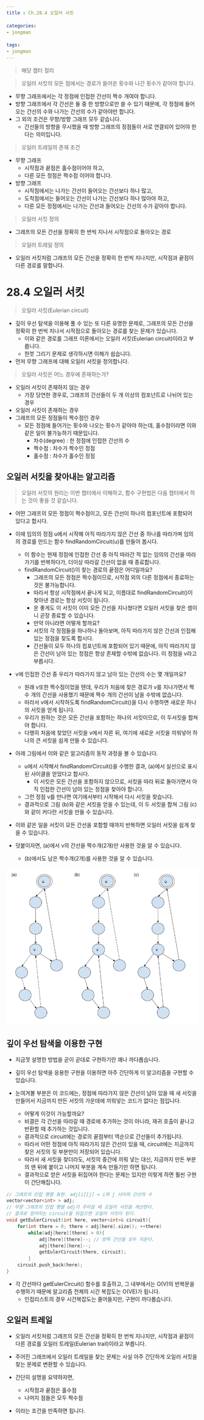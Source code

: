 ```yaml
---
title : Ch.28.4 오일러 서킷

categories:
- jongman

tags:
- jongman
---
```


> 해당 챕터 정리

> 오일러 서킷의 모든 점에서는 경로가 들어온 횟수와 나간 횟수가 같아야 합니다.
- 무향 그래프에서는 각 정점에 인접한 간선이 짝수 개여야 합니다.
- 방향 그래프에서 각 간선은 둘 중 한 방향으로만 쓸 수 있기 때문에, 각 정점에 들어오는 간선의 수와 
  나가는 간선의 수가 같아야만 합니다.
- 그 외의 조건은 무향/방향 그래프 모두 같습니다.
  - 간선들의 방향을 무시했을 때 방향 그래프의 정점들이 서로 연결되어 있어야 한다는 의미입니다.

> 오일러 트레일의 존재 조건
- 무향 그래프
  - 시작점과 끝점은 홀수점이어야 하고,
  - 다른 모든 정점은 짝수점 이어야 합니다.
- 방향 그래프 
  - 시작점에서는 나가는 간선이 들어오는 간선보다 하나 많고,
  - 도착점에서는 들어오는 간선이 나가는 간선보다 하나 많아야 하고,
  - 다른 모든 정점에서는 나가는 간선과 들어오는 간선의 수가 같아야 합니다.

> 오일러 서킷 정의
- 그래프의 모든 간선을 정확히 한 번씩 지나서 시작점으로 돌아오는 경로


> 오일러 트레일 정의
- 오일러 서킷처럼 그래프의 모든 간선을 정확히 한 번씩 지나지만, 시작점과 끝점이 다른 경로를
  말합니다.

# 28.4 오일러 서킷

> 오일러 서킷(Eulerian circuit)
- 깊이 우선 탐색을 이용해 풀 수 있는 또 다른 유명한 문제로, 그래프의 모든 간선을 정확히 한 번씩
  지나서 시작점으로 돌아오는 경로를 찾는 문제가 있습니다.
  - 이와 같은 경로를 그래프 이론에서는 오일러 서킷(Eulerian circuit)이라고 부릅니다.
  - 한붓 그리기 문제로 생각하시면 이해가 쉽습니다.
- 먼저 무향 그래프에 대해 오일러 서킷을 정의합니다.

> 오일러 서킷은 어느 경우에 존재하는가?
- 오일러 서킷이 존재하지 않는 경우
  - 가장 당연한 경우로, 그래프의 간선들이 두 개 이상의 컴포넌트로 나뉘어 있는 경우
- 오일러 서킷이 존재하는 경우
- 그래프의 모든 정점들이 짝수점인 경우
  - 모든 정점에 들어가는 횟수와 나오는 횟수가 같아야 하는데, 홀수점이라면 이와 같은 일이 
    불가능하기 때문입니다.
    - 차수(degree) : 한 정점에 인접한 간선의 수
    - 짝수점 : 차수가 짝수인 정점
    - 홀수점 : 차수가 홀수인 정점


## 오일러 서킷을 찾아내는 알고리즘

> 오일러 서킷의 원리는 이번 챕터에서 이해하고, 함수 구현법은 다음 챕터에서 하는 것이 좋을 것
> 같습니다.

- 어떤 그래프의 모든 정점이 짝수점이고, 모든 간선이 하나의 컴포넌트에 포함되어 있다고 합시다.
- 이때 임의의 정점 u에서 시작해 아직 따라가지 않은 간선 중 하나를 따라가며 임의의 경로를 만드는 함수
  findRandomCircuit(u)를 만들어 봅시다.
  - 이 함수는 현재 정점에 인접한 간선 중 아직 따라간 적 없는 임의의 간선을 따라가기를 반복하다가,
    더이상 따라갈 간선이 없을 때 종료합니다.
  - findRandomCircuit()이 찾는 경로의 끝점은 어디일까요?
    - 그래프의 모든 정점은 짝수점이므로, 시작점 외의 다른 정점에서 종료하는 것은 불가능합니다.
    - 따라서 항상 시작점에서 끝나게 되고, 이름대로 findRandomCircuit()이 찾아낸 경로는 항상 서킷이
      됩니다.
    - 운 좋게도 이 서킷이 이미 모든 간선을 지나쳤다면 오일러 서킷을 찾은 셈이니 곧장 종료할 수
      있습니다.
    - 만약 아니라면 어떻게 할까요?
    - 서킷의 각 정점들을 하나하나 돌아보며, 아직 따라가지 않은 간선과 인접해 있는 정점을 찾도록 합시다.
    - 간선들이 모두 하나의 컴포넌트에 포함되어 있기 때문에, 아직 따라가지 않은 간선이 남아 있는 정점은
      항상 존재할 수밖에 없습니다. 이 정점을 v라고 부릅시다.

- v에 인접한 간선 중 우리가 따라가지 않고 남아 있는 간선의 수는 몇 개일까요?
  - 원래 v또한 짝수점이었을 텐데, 우리가 처음에 찾은 경로가 v를 지나가면서 짝수 개의 간선을 사용했기
    때문에 짝수 개의 간선이 남을 수밖에 없습니다.
  - 따라서 v에서 시작하도록 findRandomCircuit()을 다시 수행하면 새로운 하나의 서킷을 얻게 됩니다.
  - 우리가 원하는 것은 모든 간선을 포함하는 하나의 서킷이므로, 이 두서킷을 합쳐야 합니다.
  - 다행히 처음에 찾았던 서킷을 v에서 자른 뒤, 여기에 새로운 서킷을 끼워넣어 하나의 큰 서킷을 쉽게
    만들 수 있습니다.

- 아래 그림에서 이와 같은 알고리즘의 동작 과정을 볼 수 있습니다.
  - u에서 시작해서 findRandomrCircuit()을 수행한 결과, (a)에서 실선으로 표시된 사이클을 얻었다고
    합시다.
    - 이 서킷은 모든 간선을 포함하지 않으므로, 서킷을 따라 뒤로 돌아가면서 아직 인접한 간선이 남아
      있는 정점을 찾아야 합니다.
  - 그런 정점 v를 만나면 여기에서부터 시작해서 다시 서킷을 찾습니다.
  - 결과적으로 그림 (b)와 같은 서킷을 얻을 수 있는데, 이 두 서킷을 합쳐 그림 (c)와 같이 커다란
    서킷을 만들 수 있습니다.
- 이와 같은 일을 서킷이 모든 간선을 포함할 때까지 반복하면 오일러 서킷을 쉽게 찾을 수 있습니다.

- 덧붙이자면, (a)에서 v의 간선을 짝수개(2개)만 사용한 것을 알 수 있습니다.
  - (b)에서도 남은 짝수개(2개)를 사용한 것을 알 수 있습니다.

![img1](/img/2020-01-01-Jongman-ch28-4-1.png)

## 깊이 우선 탐색을 이용한 구현

- 지금껏 설명한 방법을 곧이 곧대로 구현하기란 꽤나 까다롭습니다.
- 깊이 우선 탐색을 응용한 구현을 이용하면 아주 간단하게 이 알고리즘을 구현할 수 있습니다.

- 눈여겨볼 부분은 이 코드에는, 정점에 따라가지 않은 간선이 남아 있을 때 새 서킷을 만들어서 지금까지
  만든 서킷의 가운데에 끼워넣는 코드가 없다는 점입니다.
  - 어떻게 이것이 가능할까요?
  - 비결은 각 간선을 따라갈 때 경로에 추가하는 것이 아니라, 재귀 호출이 끝나고 반환할 때 추가하는
    것입니다.
  - 결과적으로 circuit에는 경로의 끝점부터 역순으로 간선들이 추가됩니다.
  - 따라서 어떤 정점에 아직 따라가지 않은 간선이 있을 때, circuit에는 지금까지 찾은 서킷의 뒷
    부분만이 저장되어 있습니다.
  - 따라서 새 서킷을 찾더라도, 서킷의 중간에 끼워 넣는 대신, 지금까지 만든 부분의 맨 뒤에 붙이고
    나머지 부분을 계속 만들기만 하면 됩니다.
  - 결과적으로 얻은 서킷을 뒤집어야 한다는 문제는 있지만 이렇게 하면 훨씬 구현이 간단해집니다.

```cpp
// 그래프의 인접 행렬 표현. adj[i][j] = i와 j 사이의 간선의 수
vector<vector<int> > adj;
// 무향 그래프의 인접 행렬 adj가 주어질 때 오일러 서킷을 계산한다.
// 결과로 얻어지는 circuit을 뒤집으면 오일러 서킷이 된다.
void getEulerCircuit(int here, vector<int>& circuit){
    for(int there = 0; there < adj[here].size(); ++there)
        while(adj[here][there] > 0){
            adj[here][there]--; // 양쪽 간선을 모두 지운다.
            adj[there][here]--;
            getEulerCircuit(there, circuit);
        }
    circuit.push_back(here);
}
```

- 각 간선마다 getEulerCircuit() 함수를 호출하고, 그 내부에서는 O(V)의 반복문을 수행하기 때문에
  알고리즘 전체의 시간 복잡도는 O(VE)가 됩니다.
  - 인접리스트의 경우 시간복잡도는 줄어들지만, 구현이 까다롭습니다.


## 오일러 트레일

- 오일러 서킷처럼 그래프의 모든 간선을 정확히 한 번씩 지나지만, 시작점과 끝점이 다른 경로를 오일러
  트레일(Eulerian trail)이라고 부릅니다.
- 주어진 그래프에서 오일러 트레일을 찾는 문제는 사실 아주 간단하게 오일러 서킷을 찾는 문제로 변환할
  수 있습니다.

- 간단히 설명을 요약하자면,
  - 시작점과 끝점은 홀수점
  - 나머지 점들은 모두 짝수점
- 이라는 조건을 만족하면 됩니다.
